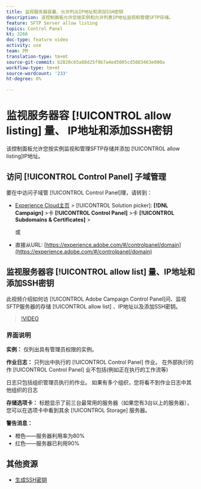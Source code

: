 ```yaml
---
title: 监视服务器容量、允许列出IP地址和添加SSH密钥
description: 该控制面板允许您按实例和允许列表IP地址监视和管理SFTP存储。
feature: SFTP Server allow listing
topics: Control Panel
kt: 3266
doc-type: feature video
activity: use
team: PM
translation-type: tm+mt
source-git-commit: b2820c65a88d25f9b7a4ed5005cd5083463e000a
workflow-type: tm+mt
source-wordcount: '233'
ht-degree: 0%

---
```



# 监视服务器容 [!UICONTROL allow listing] 量、 IP地址和添加SSH密钥

该控制面板允许您按实例监视和管理SFTP存储并添加 [!UICONTROL allow listing]IP地址。

## 访问 [!UICONTROL Control Panel] 子域管理

要在中访问子域管 [!UICONTROL Control Panel]理，请转到：

* [Experience Cloud主页](https://experience.adobe.com/#/home) > [!UICONTROL Solution picker]: **[!DNL Campaign]** >卡 **[!UICONTROL Control Panel]** >卡 **[!UICONTROL Subdomains & Certificates]** >

   或
* 直接从URL: [https://experience.adobe.com/#/controlpanel/domain](https://experience.adobe.com/#/controlpanel/domain)

## 监视服务器容 [!UICONTROL allow list] 量、IP地址和添加SSH密钥

此视频介绍如何访 [!UICONTROL Adobe Campaign Control Panel]问、监视SFTP服务器的存储 [!UICONTROL allow list] 、IP地址以及添加SSH密钥。

>[!VIDEO](https://video.tv.adobe.com/v/27270?quality=12)

### 界面说明

**实例：** 仅列出具有管理员权限的实例。

**作业日志：** 只列出中执行的 [!UICONTROL Control Panel] 作业。 在外部执行的作 [!UICONTROL Control Panel] 业不包括(例如正在执行的工作流等)

日志只包括组织管理员执行的作业。 如果有多个组织，您将看不到作业日志中其他组织的日志

**存储选项卡：** 标题显示了前三台最常用的服务器（如果您有3台以上的服务器），您可以在选项卡中看到其余 [!UICONTROL Storage] 服务器。

**警告消息：**

* 橙色——服务器利用率为80%
* 红色——服务器已利用90%

## 其他资源

* [生成SSH密钥](/help/acc/monitoring-campaign-classic/control-panel/generate-ssh-key.md)
